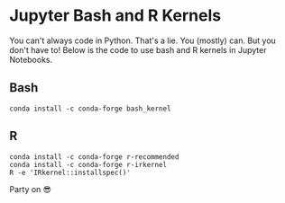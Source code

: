 # Jupyter Bash and R Kernels
You can't always code in Python. That's a lie. You (mostly) can. But you don't have to! Below is the code to use bash and R kernels in Jupyter Notebooks.

## Bash
```
conda install -c conda-forge bash_kernel
```

## R
```
conda install -c conda-forge r-recommended
conda install -c conda-forge r-irkernel
R -e 'IRkernel::installspec()'
```

Party on 😎
